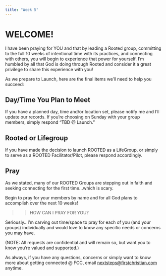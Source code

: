 ```yaml
---
title: "Week 5"
---
```


# WELCOME!

I have been praying for YOU and that by leading a Rooted group, committing to the full 10 weeks of intentional time with its practices, and connecting with others, you will begin to experience that power for yourself. I’m humbled by all that God is doing through Rooted and consider it a great privilege to share this experience with you!

As we prepare to Launch, here are the final items we’ll need to help you succeed:

## Day/Time You Plan to Meet

If you have a planned day, time and/or location set, please notify me and I’ll update our records. If you’re choosing on Sunday with your group members, simply respond “TBD @ Launch.”

## Rooted or Lifegroup

If you have made the decision to launch ROOTED as a LifeGroup, or simply to serve as a ROOTED Facilitator/Pilot, please respond accordingly.

## Pray

As we stated, many of our ROOTED Groups are stepping out in faith and seeking connecting for the first time…which is scary.

Begin to pray for your members by name and for all God plans to accomplish over the next 10 weeks!

>>HOW CAN I PRAY FOR YOU?

Seriously…I’m carving out time/space to pray for each of you (and your groups) individually and would love to know any specific needs or concerns you may have.

(NOTE: All requests are confidential and will remain so, but want you to know you’re valued and supported.)

As always, if you have any questions, concerns or simply want to know more about getting connected @ FCC, email nextsteps@firstchristian.com anytime.
